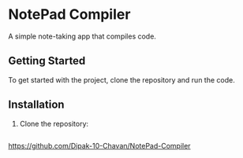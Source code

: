 # NotePad Compiler

A simple note-taking app that compiles code.

## Getting Started

To get started with the project, clone the repository and run the code.

## Installation

1. Clone the repository:
   ```bash
  https://github.com/Dipak-10-Chavan/NotePad-Compiler
